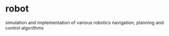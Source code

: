 # robot
simulation and implementation of various robotics navigation, planning and control algorithms
